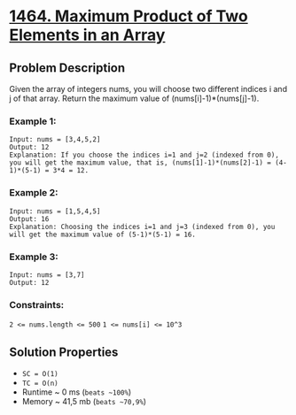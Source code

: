 # [1464. Maximum Product of Two Elements in an Array](https://leetcode.com/problems/maximum-product-of-two-elements-in-an-array/description)

## Problem Description

Given the array of integers nums, you will choose two different indices i and j of that array. Return the maximum value of (nums[i]-1)*(nums[j]-1).

### Example 1:
```
Input: nums = [3,4,5,2]
Output: 12
Explanation: If you choose the indices i=1 and j=2 (indexed from 0), you will get the maximum value, that is, (nums[1]-1)*(nums[2]-1) = (4-1)*(5-1) = 3*4 = 12.
```
### Example 2:
```
Input: nums = [1,5,4,5]
Output: 16
Explanation: Choosing the indices i=1 and j=3 (indexed from 0), you will get the maximum value of (5-1)*(5-1) = 16.
```
### Example 3:
```
Input: nums = [3,7]
Output: 12
```

### Constraints:

`2 <= nums.length <= 500`
`1 <= nums[i] <= 10^3`

## Solution Properties

* `SC = O(1)`
* `TC = O(n)`
* Runtime ~ 0 ms (`beats ~100%`)
* Memory ~ 41,5 mb (`beats ~70,9%`)